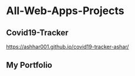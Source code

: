 # All-Web-Apps-Projects


## Covid19-Tracker
https://ashhar001.github.io/covid19-tracker-ashar/

## My Portfolio
